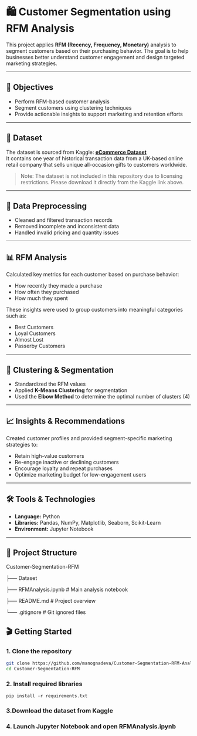 # 🛍️ Customer Segmentation using RFM Analysis

This project applies **RFM (Recency, Frequency, Monetary)** analysis to segment customers based on their purchasing behavior. The goal is to help businesses better understand customer engagement and design targeted marketing strategies.

---

## 📌 Objectives

- Perform RFM-based customer analysis  
- Segment customers using clustering techniques  
- Provide actionable insights to support marketing and retention efforts

---

## 🧾 Dataset

The dataset is sourced from Kaggle: **[eCommerce Dataset](https://www.kaggle.com/datasets/carrie1/ecommerce-data)**  
It contains one year of historical transaction data from a UK-based online retail company that sells unique all-occasion gifts to customers worldwide.

> Note: The dataset is not included in this repository due to licensing restrictions. Please download it directly from the Kaggle link above.

---

## 🧹 Data Preprocessing

- Cleaned and filtered transaction records  
- Removed incomplete and inconsistent data  
- Handled invalid pricing and quantity issues  

---

## 📊 RFM Analysis

Calculated key metrics for each customer based on purchase behavior:
- How recently they made a purchase  
- How often they purchased  
- How much they spent

These insights were used to group customers into meaningful categories such as:
- Best Customers  
- Loyal Customers  
- Almost Lost  
- Passerby Customers  

---

## 🤖 Clustering & Segmentation

- Standardized the RFM values  
- Applied **K-Means Clustering** for segmentation  
- Used the **Elbow Method** to determine the optimal number of clusters (4)

---

## 📈 Insights & Recommendations

Created customer profiles and provided segment-specific marketing strategies to:
- Retain high-value customers  
- Re-engage inactive or declining customers  
- Encourage loyalty and repeat purchases  
- Optimize marketing budget for low-engagement users  

---

## 🛠️ Tools & Technologies

- **Language:** Python  
- **Libraries:** Pandas, NumPy, Matplotlib, Seaborn, Scikit-Learn  
- **Environment:** Jupyter Notebook

---

## 📁 Project Structure

Customer-Segmentation-RFM

├── Dataset

├── RFMAnalysis.ipynb # Main analysis notebook

├── README.md # Project overview

└──  .gitignore # Git ignored files

## 🎬 Getting Started

### 1. Clone the repository  
   ```bash
   git clone https://github.com/manognadeva/Customer-Segmentation-RFM-Analysis.git
   cd Customer-Segmentation-RFM
   ```
### 2. Install required libraries
    pip install -r requirements.txt
### 3.Download the dataset from Kaggle

### 4. Launch Jupyter Notebook and open RFMAnalysis.ipynb
